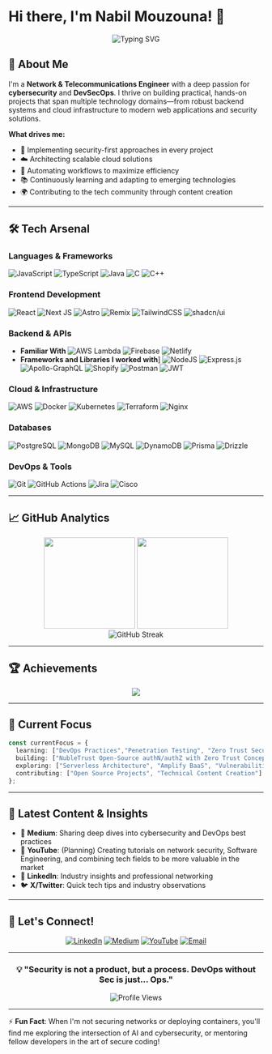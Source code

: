 # Hi there, I'm Nabil Mouzouna! 👋

<div align="center">
  <img src="https://readme-typing-svg.herokuapp.com?font=Fira+Code&size=22&pause=1000&color=00D9FF&center=true&vCenter=true&width=600&lines=Full-Stack+Engineer;Cybersecurity+Enthusiast;Always+Learning%2C+Always+Building" alt="Typing SVG" />
</div>

## 🚀 About Me

I'm a **Network & Telecommunications Engineer** with a deep passion for **cybersecurity** and **DevSecOps**. I thrive on building practical, hands-on projects that span multiple technology domains—from robust backend systems and cloud infrastructure to modern web applications and security solutions.

**What drives me:**
- 🔐 Implementing security-first approaches in every project
- ☁️ Architecting scalable cloud solutions
- 🤖 Automating workflows to maximize efficiency
- 📚 Continuously learning and adapting to emerging technologies
- 🌍 Contributing to the tech community through content creation

---

## 🛠️ Tech Arsenal

### **Languages & Frameworks**
![JavaScript](https://img.shields.io/badge/javascript-%23323330.svg?style=for-the-badge&logo=javascript&logoColor=%23F7DF1E)
![TypeScript](https://img.shields.io/badge/typescript-%23007ACC.svg?style=for-the-badge&logo=typescript&logoColor=white)
![Java](https://img.shields.io/badge/java-%23ED8B00.svg?style=for-the-badge&logo=openjdk&logoColor=white)
![C](https://img.shields.io/badge/c-%2300599C.svg?style=for-the-badge&logo=c&logoColor=white)
![C++](https://img.shields.io/badge/c++-%2300599C.svg?style=for-the-badge&logo=c%2B%2B&logoColor=white)

### **Frontend Development**
![React](https://img.shields.io/badge/react-%2320232a.svg?style=for-the-badge&logo=react&logoColor=%2361DAFB)
![Next JS](https://img.shields.io/badge/Next-black?style=for-the-badge&logo=next.js&logoColor=white)
![Astro](https://img.shields.io/badge/astro-%232C2052.svg?style=for-the-badge&logo=astro&logoColor=white)
![Remix](https://img.shields.io/badge/Remix-000?logo=remix&logoColor=fff)
![TailwindCSS](https://img.shields.io/badge/tailwindcss-%2338B2AC.svg?style=for-the-badge&logo=tailwind-css&logoColor=white)
![shadcn/ui](https://img.shields.io/badge/shadcn%2Fui-000?logo=shadcnui&logoColor=fff)


### **Backend & APIs**
- **Familiar With**
![AWS Lambda](https://custom-icon-badges.demolab.com/badge/AWS%20Lambda-%23FF9900.svg?logo=aws-lambda&logoColor=white)
![Firebase](https://img.shields.io/badge/Firebase-039BE5?logo=Firebase&logoColor=white)
![Netlify](https://img.shields.io/badge/Netlify-%23000000.svg?logo=netlify&logoColor=#00C7B7)
- **Frameworks and Libraries I worked with**]
![NodeJS](https://img.shields.io/badge/node.js-6DA55F?style=for-the-badge&logo=node.js&logoColor=white)
![Express.js](https://img.shields.io/badge/express.js-%23404d59.svg?style=for-the-badge&logo=express&logoColor=%2361DAFB)
![Apollo-GraphQL](https://img.shields.io/badge/-ApolloGraphQL-311C87?style=for-the-badge&logo=apollo-graphql)
![Shopify](https://img.shields.io/badge/-ApolloGraphQL-311C87?style=for-the-badge&logo=apollo-graphql)
![Postman](https://img.shields.io/badge/Postman-FF6C37?logo=postman&logoColor=white)
![JWT](https://img.shields.io/badge/JWT-black?style=for-the-badge&logo=JSON%20web%20tokens)

### **Cloud & Infrastructure**
![AWS](https://img.shields.io/badge/AWS-%23FF9900.svg?style=for-the-badge&logo=amazon-aws&logoColor=white)
![Docker](https://img.shields.io/badge/docker-%230db7ed.svg?style=for-the-badge&logo=docker&logoColor=white)
![Kubernetes](https://img.shields.io/badge/kubernetes-%23326ce5.svg?style=for-the-badge&logo=kubernetes&logoColor=white)
![Terraform](https://img.shields.io/badge/terraform-%235835CC.svg?style=for-the-badge&logo=terraform&logoColor=white)
![Nginx](https://img.shields.io/badge/nginx-%23009639.svg?style=for-the-badge&logo=nginx&logoColor=white)

### **Databases**
![PostgreSQL](https://img.shields.io/badge/postgres-%23316192.svg?style=for-the-badge&logo=postgresql&logoColor=white)
![MongoDB](https://img.shields.io/badge/MongoDB-%234ea94b.svg?style=for-the-badge&logo=mongodb&logoColor=white)
![MySQL](https://img.shields.io/badge/mysql-4479A1.svg?style=for-the-badge&logo=mysql&logoColor=white)
![DynamoDB](https://img.shields.io/badge/Amazon%20DynamoDB-4053D6?style=for-the-badge&logo=Amazon%20DynamoDB&logoColor=white)
![Prisma](https://img.shields.io/badge/Prisma-3982CE?style=for-the-badge&logo=Prisma&logoColor=white)
![Drizzle](https://img.shields.io/badge/Drizzle-C5F74F?logo=drizzle&logoColor=000)

### **DevOps & Tools**
![Git](https://img.shields.io/badge/git-%23F05033.svg?style=for-the-badge&logo=git&logoColor=white)
![GitHub Actions](https://img.shields.io/badge/github%20actions-%232671E5.svg?style=for-the-badge&logo=githubactions&logoColor=white)
![Jira](https://img.shields.io/badge/jira-%230A0FFF.svg?style=for-the-badge&logo=jira&logoColor=white)
![Cisco](https://img.shields.io/badge/cisco-%23049fd9.svg?style=for-the-badge&logo=cisco&logoColor=black)

---

## 📈 GitHub Analytics

<div align="center">
  <img height="180em" src="https://github-readme-stats.vercel.app/api?username=NabilMouzouna&show_icons=true&theme=tokyonight&include_all_commits=true&count_private=true&hide_border=true"/>
  <img height="180em" src="https://github-readme-stats.vercel.app/api/top-langs/?username=NabilMouzouna&layout=compact&theme=tokyonight&hide_border=true"/>
</div>

<div align="center">
  <img src="https://nirzak-streak-stats.vercel.app/?user=NabilMouzouna&theme=tokyonight&hide_border=true" alt="GitHub Streak" />
</div>

---

## 🏆 Achievements

<div align="center">
  <img src="https://github-profile-trophy.vercel.app/?username=NabilMouzouna&theme=tokyonight&no-frame=true&no-bg=true&margin-w=4&column=7" />
</div>

---

## 🎯 Current Focus

```typescript
const currentFocus = {
  learning: ["DevOps Practices","Penetration Testing", "Zero Trust Security", "DX and SDKs Building Mindset"],
  building: ["NubleTrust Open-Source authN/authZ with Zero Trust Concepts", "AWS-Native Applications"],
  exploring: ["Serverless Architecture", "Amplify BaaS", "Vulnerabilities Scanning"],
  contributing: ["Open Source Projects", "Technical Content Creation"]
};
```

---

## 📝 Latest Content & Insights

- 📖 **Medium**: Sharing deep dives into cybersecurity and DevOps best practices
- 🎥 **YouTube**: (Planning) Creating tutorials on network security, Software Engineering, and combining tech fields to be more valuable in the market
- 💼 **LinkedIn**: Industry insights and professional networking
- 🐦 **X/Twitter**: Quick tech tips and industry observations

---

## 🤝 Let's Connect!

<div align="center">
  
[![LinkedIn](https://img.shields.io/badge/LinkedIn-%230077B5.svg?style=for-the-badge&logo=linkedin&logoColor=white)](https://www.linkedin.com/in/nabil-mouzouna-71212124a/)
[![Medium](https://img.shields.io/badge/Medium-12100E?style=for-the-badge&logo=medium&logoColor=white)](https://medium.com/@nabilmouzouna2001)
[![YouTube](https://img.shields.io/badge/YouTube-%23FF0000.svg?style=for-the-badge&logo=YouTube&logoColor=white)](https://www.youtube.com/@NabilMouzouna)
[![Email](https://img.shields.io/badge/Email-D14836?style=for-the-badge&logo=gmail&logoColor=white)](mailto:mrnabilmouzouna@gmail.com)

</div>

---

<div align="center">
  <h3>💡 "Security is not a product, but a process. DevOps without Sec is just... Ops."</h3>
  
  ![Profile Views](https://komarev.com/ghpvc/?username=NabilMouzouna&color=blueviolet&style=for-the-badge)
</div>

---

⚡ **Fun Fact**: When I'm not securing networks or deploying containers, you'll find me exploring the intersection of AI and cybersecurity, or mentoring fellow developers in the art of secure coding!
